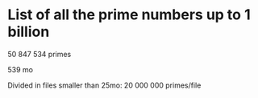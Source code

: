 # List of all the prime numbers up to 1 billion
50 847 534 primes

539 mo

Divided in files smaller than 25mo: 
  20 000 000 primes/file
